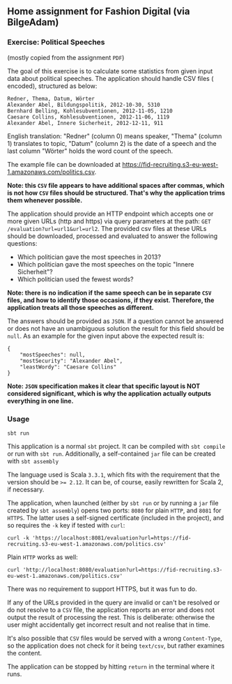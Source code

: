 ## Home assignment for Fashion Digital (via BilgeAdam)

### Exercise: Political Speeches
(mostly copied from the assignment `PDF`)

The goal of this exercise is to calculate some statistics from given input data about political speeches. The application should handle CSV files ( encoded), structured as below:

```
Redner, Thema, Datum, Wörter
Alexander Abel, Bildungspolitik, 2012-10-30, 5310
Bernhard Belling, Kohlesubventionen, 2012-11-05, 1210
Caesare Collins, Kohlesubventionen, 2012-11-06, 1119
Alexander Abel, Innere Sicherheit, 2012-12-11, 911
```
English translation: "Redner" (column 0) means speaker, "Thema" (column 1) translates to topic, "Datum" (column 2) is the date of a speech and the last column "Wörter" holds the word count of the speech.

The example file can be downloaded at https://fid-recruiting.s3-eu-west-1.amazonaws.com/politics.csv.

**Note: this `CSV` file appears to have additional spaces after commas, which is not how `CSV` files should be structured. That's why the application trims them whenever possible.**

The application should provide an HTTP endpoint which accepts one or more given URLs (http and https) via query parameters at the path: `GET /evaluation?url=url1&url=url2`. The provided csv files at these URLs should be downloaded, processed and evaluated to answer the following questions:

- Which politician gave the most speeches in 2013?
- Which politician gave the most speeches on the topic "Innere Sicherheit"?
- Which politician used the fewest words?

**Note: there is no indication if the same speech can be in separate `CSV` files, and how to identify those occasions, if they exist. Therefore, the application treats all those speeches as different.**

The answers should be provided as `JSON`. If a question cannot be answered or does not have an unambiguous solution the result for this field should be `null`. As an example for the given input above the expected result is:

```
{
    "mostSpeeches": null,
    "mostSecurity": "Alexander Abel",
    "leastWordy": "Caesare Collins"
}
```

**Note: `JSON` specification makes it clear that specific layout is NOT considered significant, which is why the application actually outputs everything in one line.**

### Usage

```
sbt run
```

This application is a normal `sbt` project. It can be compiled with `sbt compile` or run with `sbt run`. Additionally, a self-contained `jar` file can be created with `sbt assembly`

The language used is Scala `3.3.1`, which fits with the requirement that the version should be `>= 2.12`. It can be, of course, easily rewritten for Scala 2, if necessary.

The application, when launched (either by `sbt run` or by running a `jar` file created by `sbt assembly`) opens two ports: `8080` for plain `HTTP`, and `8081` for `HTTPS`. The latter uses a self-signed certificate (included in the project), and so requires the `-k` key if tested with `curl`:

```
curl -k 'https://localhost:8081/evaluation?url=https://fid-recruiting.s3-eu-west-1.amazonaws.com/politics.csv'
```

Plain `HTTP` works as well:

```
curl 'http://localhost:8080/evaluation?url=https://fid-recruiting.s3-eu-west-1.amazonaws.com/politics.csv'
```

There was no requirement to support HTTPS, but it was fun to do.

If any of the URLs provided in the query are invalid or can't be resolved or do not resolve to a `CSV` file, the application reports an error and does not output the result of processing the rest. This is deliberate: otherwise the user might accidentally get incorrect result and not realise that in time.

It's also possible that `CSV` files would be served with a wrong `Content-Type`, so the application does not check for it being `text/csv`, but rather examines the content.

The application can be stopped by hitting `return` in the terminal where it runs.
